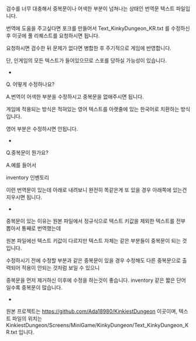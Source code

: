 
검수를 너무 대충해서 중복문이나 어색한 부분이 넘쳐나는 상태인 번역문 텍스트 파일입니다.

번역에 도움을 주고싶다면 포크를 만들어서 Text_KinkyDungeon_KR.txt 를 수정하신 후 이곳에 풀 리퀘스트를 요청하시면 됩니다.

요청하시면 검수한 뒤 문제가 없다면 병합한 후 주기적으로 게임에 반영합니다.

단, 인게임의 모든 텍스트가 들어있으므로 스포를 당하실 가능성이 있습니다.

-

Q. 어떻게 수정하나요?

A.번역이 어색한 부분을 수정하시고 중복문을 없애주시면 됩니다.

  게임에 적용되는 방식은 적혀있는 영어 텍스트를 아랫줄에 있는 한국어로 치환하는 방식입니다.
  
  영어 부분은 수정하시면 안됩니다.
  
-

Q.중복문이 뭔가요?

A.예를 들어서


  inventory
  인벤토리


  이런 번역문이 있는데 아래로 내려보니 완전히 똑같은게 또 있을 경우 아래쪽에 있는건 지우시면 됩니다.

-

중복문이 있는 이유는 원본 파일에서 정규식으로 텍스트 키값을 제외한 텍스트를 전부 뽑아서 통째로 번역했는데

원본 파일에선 텍스트 키값이 다르지만 텍스트 자체는 같은 부분들이 중복문이 되는 것입니다.

수정하시기 전에 수정할 부분과 같은 중복문이 있을 경우 수정해도 다른 중복문으로 출력되어 적용이 안되는 것처럼 보일 수 있으니

중복문을 먼저 제거하신 이후에 수정을 하는것이 좋습니다. inventory 같은 짧은 단어일수록 중복문이 많습니다.

-

원본 프로젝트는 https://github.com/Ada18980/KinkiestDungeon 이곳이며,
텍스트 파일의 위치는 KinkiestDungeon/Screens/MiniGame/KinkyDungeon/Text_KinkyDungeon_KR.txt 입니다.
